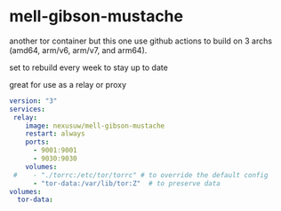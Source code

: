 # mell-gibson-mustache

another tor container but this one use github actions to build on 3 archs (amd64, arm/v6, arm/v7, and arm64). 

set to rebuild every week to stay up to date


great for use as a relay or proxy

```yaml
version: "3"
services:
 relay:
    image: nexusuw/mell-gibson-mustache
    restart: always
    ports:
      - 9001:9001
      - 9030:9030
    volumes:
 #    - "./torrc:/etc/tor/torrc" # to override the default config
      - "tor-data:/var/lib/tor:Z"  # to preserve data 
volumes:
  tor-data:
```





